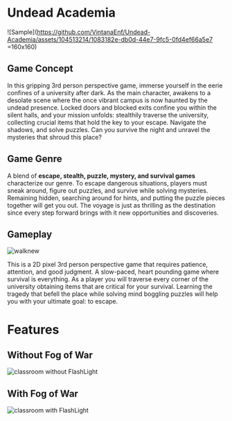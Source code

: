 # Undead Academia
![Sample](https://github.com/VintanaEnf/Undead-Academia/assets/104513214/1083182e-db0d-44e7-9fc5-0fd4ef66a5e7 =160x160)

## Game Concept
In this gripping 3rd person perspective game, immerse yourself in the eerie
confines of a university after dark. As the main character, awakens to a desolate scene
where the once vibrant campus is now haunted by the undead presence. Locked doors and
blocked exits confine you within the silent halls, and your mission unfolds: stealthily
traverse the university, collecting crucial items that hold the key to your escape. Navigate
the shadows, and solve puzzles. Can you survive the night and unravel the mysteries that
shroud this place?

## Game Genre
A blend of **escape, stealth, puzzle, mystery, and survival games** characterize our
genre. To escape dangerous situations, players must sneak around, figure out puzzles, and
survive while solving mysteries. Remaining hidden, searching around for hints, and
putting the puzzle pieces together will get you out. The voyage is just as thrilling as the
destination since every step forward brings with it new opportunities and discoveries.

## Gameplay
![walknew](https://github.com/VintanaEnf/Undead-Academia/assets/104513214/a14d87f7-afd7-4b08-b83f-43b1b0e113bf)

This is a 2D pixel 3rd person perspective game that requires patience, attention,
and good judgment. A slow-paced, heart pounding game where survival is everything. As
a player you will traverse every corner of the university obtaining items that are critical
for your survival. Learning the tragedy that befell the place while solving mind boggling
puzzles will help you with your ultimate goal: to escape.

# Features
## Without Fog of War
![classroom without FlashLight](https://github.com/VintanaEnf/Undead-Academia/assets/104513214/66131e53-c0ff-41e6-8903-247c6ae4dccf)
## With Fog of War
![classroom with FlashLight](https://github.com/VintanaEnf/Undead-Academia/assets/104513214/5d883e7b-a296-45a1-ae58-f3f31f6c1bf6)
